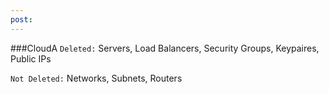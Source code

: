 ```yaml
---
post: 
---
```


###CloudA
`Deleted:` Servers, Load Balancers, Security Groups, Keypaires, Public IPs

`Not Deleted:` Networks, Subnets, Routers

